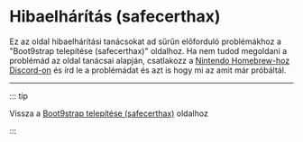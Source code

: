 # Hibaelhárítás (safecerthax)

Ez az oldal hibaelhárítási tanácsokat ad sűrűn előforduló problémákhoz a "Boot9strap telepítése (safecerthax)" oldalhoz. Ha nem tudod megoldani a problémád az oldal tanácsai alapján, csatlakozz a [Nintendo Homebrew-hoz Discord-on](https://discord.gg/MWxPgEp) és írd le a problémádat és azt is hogy mi az amit már próbáltál.

<!--@include: ./_include/troubleshooting-sb9si-common.md -->

<!--@include: ./_include/troubleshooting-get-help-common.md -->

---

::: tip

Vissza a [Boot9strap telepítése (safecerthax)](installing-boot9strap-\(safecerthax\)) oldalhoz

:::

<!--@include: ./_include/troubleshooting-return.md -->
